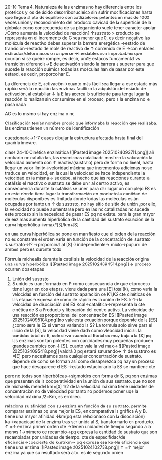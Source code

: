 20-10
Tema 4. Naturaleza de las enzimas
no hay diferencia entre los proteicos y los de ácido desorribonucleico
sin sufrir modificaciones hasta que llegue al pto de equilibrio
son catlizadores potentes en más de 1000 veces
unión y reconocimiento del producto
cavidad de la superficie de la globular como consecuencia de su plegamiento
suele tener carácter apolar
¿Cómo aumenta la velocidad de reacción?
↑sustrato > producto
	se representa en el incremento de G sea menor que 0, es decir negativo
	las molécula de reactivo deben superar la barrera energética →estado de transición→estado de mole de reactivo de ↑ contenido de E →con enlaces estirados/deformados o romperse →inestables 
	son improbables que ocurran 
	si se queire romper, es decir, unAE
estados fundamental vs transición
	diferencia→E de activación
		siendo la barrera a superar para que sucede la reacción química
todas las moéculas han de pasar por este estaod, es decir, proporcoinar E.

La diferencia de E, activación→cuanto más fácil sea llegar a ese estado más rápido será la reacción
las enzimas facilitan la adquisión del estado de activación, 
al estabiliar ↓ la E
las acerca lo suficiente para tenga lugar la reacción
	lo realizan sin consumirse en el proceso, pero a la enzima no le pasa nada

AG es lo msimo si hay enzima o no

Clasificación
tenían nombre propio que informaba la reacción que realizaba.
las enzimas tienen un número de identificación

cuestionario→1-7 clases dibujar la estructura afectada hasta final del quadritrimestre.

clase 24-10
Cinética enzimática
![[Pasted image 20251024093711.png]]
añ contrario no cataliadas, las reaccionas cataliaado mostren la saturación 
la velocidad aumenta con ↑ reactiva(sustrato) pero de forma no lineal, hasta llegar un valor límite→velocidad máxima que incrementos adicionas no se traduce en velocidad, en la cual la velocidad se hace independiente
la velocidad es la misma→
	se debe, al hecho que las reacciones durante la catálisis el reactivo o sustrato se debe unir al centro activo,
		 es consecuencia durante la catálisis se unen para dar lugar un complejo ES
	  es en este donde tiene lugar la transformación en producto 
	  la cantidad de moléculas disponibles es limitada donde todas las moléculas están ocupadas por tanto un ↑ de sustrato, no hay sitio de sitio de unión ,por ello, la velocidad no puede aumentarse pero en las no catalizadas no sucede este proceso sin la necesidad de pasar ES pq no existe.
	para la gran mayor de enzimas aumenta hiperbólica de la cantidad del sustrato
	ecuación de la curva hiperbólica→vmax*[S]/km+[S]

en una curva hiperbólica se pone en manifiesto que el orden de la reacción no es constante 
el orden varia en función de la concetración del sustrato
↓sustrato→1º →proporcinal al [S]
0 independiente→
mixto→pupurrí de ambos pero es durante todo

Fórmula michealis
durante la catálisis la velocidad de la reacción origina una curva hiperbólica
![[Pasted image 20251024094514.png]]
el proceso ocurren dos etapas
1. Unión del sustrato
2. S unido es transformado en P 
como consecuencia de que el proceso tiene lugar en dos etapas.
viene dada para una [E] total(k), como varia la velocidad en función del sustrato
aparación de K1,K2 cte cinéticas de las etapas→expresa de como de rápido es la unión de ES.
k-1→la velocidad de disociación del ES
Kcal→catalítica→representa la cte cinética de S a Producto y liberación del centro activo.
La velocidad de una reacción es proporcional del concentración ES 
![[Pasted image 20251024095104.png]]no vale esta ecuación porque depende de la [ES] 
¿como sera le ES si vamos variando la S?
La formula solo sirve para el inicio de la [S], la velocidad viene dada como vleocidad inicial.
la cantidad total de E, solo sirve cuando al Etotal es muy baja a la [S] pq las enzimas son tan potentes con cantidades muy pequeñas producen grandes cambios con ↓ [S].
cuanto vale la vel max→
![[Pasted image 20251024095418.png]] valdrá 0 pq estará saturando→
↑ de sustrato es =[E] pero necesitamos para cualquier concentración de sustrato.
depende de como se forman así como desaparezca
pq hay un proceso que hace desaparece el ES →estado estacionario
la ES se mantiene cte

pero no todas son hiperbólicas→sigmoides con forma de S, pq son enzimas que presentan de la cooperatividad en la unión de sus sustrato.
	que no son de michaelis mendel
km=[S] 1/2 de la velocidad máxima
tiene unidades de concentración no de velocidad por tanto no podemos poner uqe la velocidad máxima /2=Km, es erróneo.


relaciona su afinidad con su enzima en función de su sustrato.
permite comparar enzimas
pq une mejor la ES, en comparativa la gráfica A y B.
	tiene una mayor afinidad ↓km(pq esta relacionado con la disociación)
ka→capacidad de la enzima tras ser unido al S,  transformarlo en producto.
	↑ =↑ enzima
	primer orden cte →tienen unidades de tiempo segundo a la menos 1→número de recambio→pq expresa la cantidad de sustrato que son recambiadas por unidades de tiempo.
	cte de especifidad/de eficiencia→coeciente de kcat/km→
		pq expresa esa ks→la eficiencia que tiene una enzima
		![[Pasted image 20251024102758.png]]
			↑ =↑ mejor enzima ya que su resultado será alto.
			es de segundo orden
				